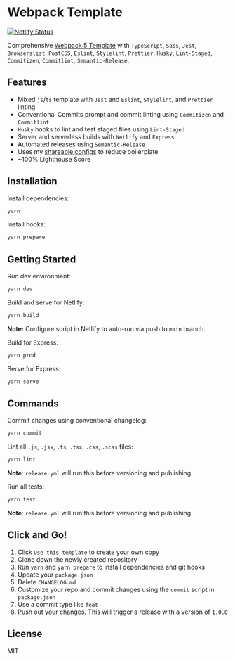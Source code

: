 # Webpack Template

[![Netlify Status](https://api.netlify.com/api/v1/badges/0025207c-743d-4b37-b24e-9b67b3489f48/deploy-status)](https://app.netlify.com/sites/waldronmatt-webpack-template/deploys)

Comprehensive [Webpack 5 Template](https://waldronmatt-webpack-template.netlify.app/) with `TypeScript`, `Sass`, `Jest`, `Browserslist`, `PostCSS`, `Eslint`, `Stylelint`, `Prettier`, `Husky`, `Lint-Staged`, `Commitizen`, `Commitlint`, `Semantic-Release`.

## Features

- Mixed `js`/`ts` template with `Jest` and `Eslint`, `Stylelint`, and `Prettier` linting
- Conventional Commits prompt and commit linting using `Commitizen` and `Commitlint`
- `Husky` hooks to lint and test staged files using `Lint-Staged`
- Server and serverless builds with `Netlify` and `Express`
- Automated releases using `Semantic-Release`
- Uses my [shareable configs](https://github.com/waldronmatt/shareable-configs) to reduce boilerplate
- ~100% Lighthouse Score

## Installation

Install dependencies:

```bash
yarn
```

Install hooks:

```bash
yarn prepare
```

## Getting Started

Run dev environment:

```bash
yarn dev
```

Build and serve for Netlify:

```bash
yarn build
```

**Note:** Configure script in Netlify to auto-run via push to `main` branch.

Build for Express:

```bash
yarn prod
```

Serve for Express:

```bash
yarn serve
```

## Commands

Commit changes using conventional changelog:

```bash
yarn commit
```

Lint all `.js`, `.jsx`, `.ts`, `.tsx`, `.css`, `.scss` files:

```bash
yarn lint
```

**Note**: `release.yml` will run this before versioning and publishing.

Run all tests:

```bash
yarn test
```

**Note**: `release.yml` will run this before versioning and publishing.

## Click and Go!

1. Click `Use this template` to create your own copy
2. Clone down the newly created repository
3. Run `yarn` and `yarn prepare` to install dependencies and git hooks
4. Update your `package.json`
5. Delete `CHANGELOG.md`
6. Customize your repo and commit changes using the `commit` script in `package.json`
7. Use a commit type like `feat`
8. Push out your changes. This will trigger a release with a version of `1.0.0`

## License

MIT
